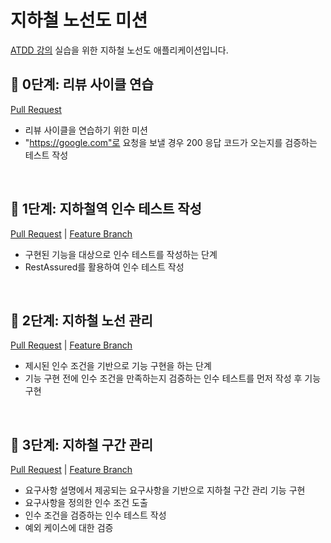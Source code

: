 # 지하철 노선도 미션

[ATDD 강의](https://edu.nextstep.camp/c/R89PYi5H) 실습을 위한 지하철 노선도 애플리케이션입니다.
<br/>

## 🚀 0단계: 리뷰 사이클 연습

[Pull Request](https://github.com/next-step/atdd-subway-map/pull/789)

- 리뷰 사이클을 연습하기 위한 미션
- "https://google.com"로 요청을 보낼 경우 200 응답 코드가 오는지를 검증하는 테스트 작성
<br/>

## 🚀 1단계: 지하철역 인수 테스트 작성

[Pull Request](https://github.com/next-step/atdd-subway-map/pull/812) | [Feature Branch](https://github.com/dev-yoonjung/atdd-subway-map/tree/feat/subway-acceptance-test)

- 구현된 기능을 대상으로 인수 테스트를 작성하는 단계
- RestAssured를 활용하여 인수 테스트 작성
<br/>

## 🚀 2단계: 지하철 노선 관리

[Pull Request](https://github.com/next-step/atdd-subway-map/pull/918) | [Feature Branch](https://github.com/dev-yoonjung/atdd-subway-map/tree/feat/line-acceptance-test)

- 제시된 인수 조건을 기반으로 기능 구현을 하는 단계
- 기능 구현 전에 인수 조건을 만족하는지 검증하는 인수 테스트를 먼저 작성 후 기능 구현
<br/>

## 🚀 3단계: 지하철 구간 관리

[Pull Request](https://github.com/next-step/atdd-subway-map/pull/933) | [Feature Branch](https://github.com/dev-yoonjung/atdd-subway-map/tree/feat/line-section-acceptance-test)

- 요구사항 설명에서 제공되는 요구사항을 기반으로 지하철 구간 관리 기능 구현
- 요구사항을 정의한 인수 조건 도출
- 인수 조건을 검증하는 인수 테스트 작성
- 예외 케이스에 대한 검증
